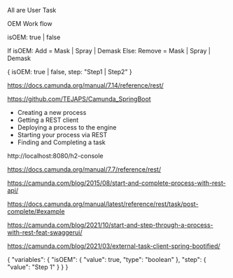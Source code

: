 All are User Task

OEM Work flow

isOEM: true | false

If isOEM:
Add = Mask | Spray | Demask
Else:
Remove = Mask | Spray | Demask

{
	isOEM: true | false,
	step: "Step1 | Step2"
}

https://docs.camunda.org/manual/7.14/reference/rest/

https://github.com/TEJAPS/Camunda_SpringBoot
- Creating a new process
- Getting a REST client
- Deploying a process to the engine
- Starting your process via REST
- Finding and Completing a task

http://localhost:8080/h2-console

https://docs.camunda.org/manual/7.7/reference/rest/

https://camunda.com/blog/2015/08/start-and-complete-process-with-rest-api/

https://docs.camunda.org/manual/latest/reference/rest/task/post-complete/#example

https://camunda.com/blog/2021/10/start-and-step-through-a-process-with-rest-feat-swaggerui/

https://camunda.com/blog/2021/03/external-task-client-spring-bootified/

{
"variables": {
"isOEM": {
"value": true,
"type": "boolean"
},
"step": {
"value": "Step 1"
}
}
}
